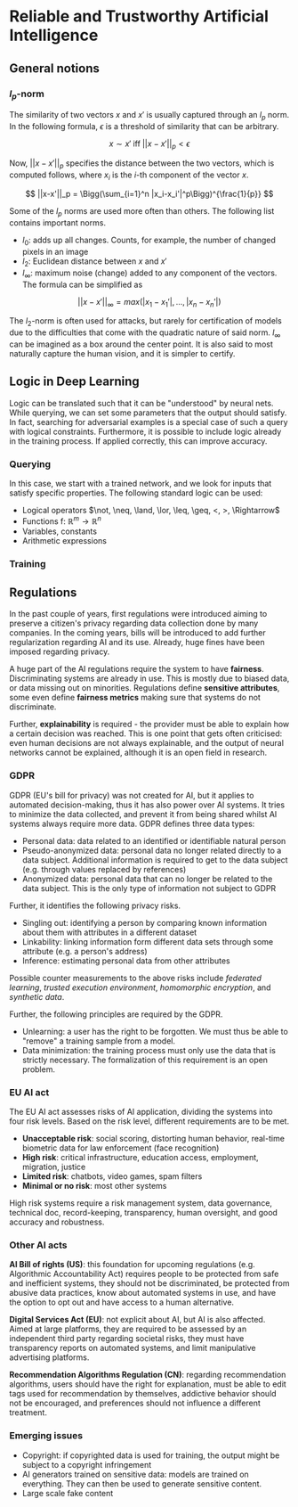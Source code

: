 # Reliable and Trustworthy Artificial Intelligence

## General notions

### $l_p$-norm

The similarity of two vectors $x$ and $x'$ is usually captured through an $l_p$ norm. In the following formula,
$\epsilon$ is a threshold of similarity that can be arbitrary.

$$
x \sim x' \; \mathrm{iff} \; ||x-x'||_p < \epsilon
$$

Now, $||x-x'||_p$ specifies the distance between the two vectors, which is computed follows, where $x_i$ is the $i$-th
component of the vector $x$.

$$
||x-x'||_p = \Bigg(\sum_{i=1}^n |x_i-x_i'|^p\Bigg)^{\frac{1}{p}}
$$

Some of the $l_p$ norms are used more often than others. The following list contains important norms.

- $l_0$: adds up all changes. Counts, for example, the number of changed pixels in an image
- $l_2$: Euclidean distance between $x$ and $x'$
- $l_\infty$: maximum noise (change) added to any component of the vectors. The formula can be simplified as

$$
||x-x'||_\infty = max(|x_1-x_1'|, ..., |x_n-x_n'|)
$$

The $l_2$-norm is often used for attacks, but rarely for certification of models due to the difficulties that come
with the quadratic nature of said norm. $l_\infty$ can be imagined as a box around the center point. It is also said
to most naturally capture the human vision, and it is simpler to certify.

## Logic in Deep Learning

Logic can be translated such that it can be "understood" by neural nets. While querying, we can set some parameters
that the output should satisfy. In fact, searching for adversarial examples is a special case of such a query with 
logical constraints. Furthermore, it is possible to include logic already in the training process. If applied correctly, 
this can improve accuracy. 

### Querying

In this case, we start with a trained network, and we look for inputs that satisfy specific properties. The following
standard logic can be used: 

- Logical operators $\not, \neq, \land, \lor, \leq, \geq, <, >, \Rightarrow$
- Functions f: $\mathbb{R}^m \to \mathbb{R}^n$
- Variables, constants
- Arithmetic expressions

### Training

## Regulations

In the past couple of years, first regulations were introduced aiming to preserve a citizen's privacy regarding data
collection done by many companies. In the coming years, bills will be introduced to add further regularization regarding
AI and its use. Already, huge fines have been imposed regarding privacy.

A huge part of the AI regulations require the system to have **fairness**. Discriminating systems are already in use.
This is mostly due to biased data, or data missing out on minorities. Regulations define **sensitive attributes**, some
even define **fairness metrics** making sure that systems do not discriminate.

Further, **explainability** is required - the provider must be able to explain how a certain decision was reached.
This is one point that gets often criticised: even human decisions are not always explainable, and the output of
neural networks cannot be explained, although it is an open field in research.

### GDPR

GDPR (EU's bill for privacy) was not created for AI, but it applies to automated decision-making, thus it has also power
over AI systems. It tries to minimize the data collected, and prevent it from being shared whilst AI systems always
require more data. GDPR defines three data types:

- Personal data: data related to an identified or identifiable natural person
- Pseudo-anonymized data: personal data no longer related directly to a data subject. Additional information is required
  to get to the data subject (e.g. through values replaced by references)
- Anonymized data: personal data that can no longer be related to the data subject. This is the only type of information
  not subject to GDPR

Further, it identifies the following privacy risks.

- Singling out: identifying a person by comparing known information about them with attributes in a different dataset
- Linkability: linking information form different data sets through some attribute (e.g. a person's address)
- Inference: estimating personal data from other attributes

Possible counter measurements to the above risks include _federated learning_, _trusted execution environment_,
_homomorphic encryption_, and _synthetic data_.

Further, the following principles are required by the GDPR.

- Unlearning: a user has the right to be forgotten. We must thus be able to "remove" a training sample from a model.
- Data minimization: the training process must only use the data that is strictly necessary. The formalization of this
  requirement is an open problem.

### EU AI act

The EU AI act assesses risks of AI application, dividing the systems into four risk levels. Based on the risk level,
different requirements are to be met.

- **Unacceptable risk**: social scoring, distorting human behavior, real-time biometric data for law enforcement (face
  recognition)
- **High risk**: critical infrastructure, education access, employment, migration, justice
- **Limited risk**: chatbots, video games, spam filters
- **Minimal or no risk**: most other systems

High risk systems require a risk management system, data governance, technical doc, record-keeping, transparency,
human oversight, and good accuracy and robustness.

### Other AI acts

**AI Bill of rights (US)**: this foundation for upcoming regulations (e.g. Algorithmic Accountability Act) requires 
people to be protected from safe and inefficient systems, they should not be discriminated, be protected from abusive
data practices, know about automated systems in use, and have the option to opt out and have access to a human 
alternative. 

**Digital Services Act (EU)**: not explicit about AI, but AI is also affected. Aimed at large platforms, they are 
required to be assessed by an independent third party regarding societal risks, they must have transparency reports
on automated systems, and limit manipulative advertising platforms. 

**Recommendation Algorithms Regulation (CN)**: regarding recommendation algorithms, users should have the right for 
explanation, must be able to edit tags used for recommendation by themselves, addictive behavior should not be 
encouraged, and preferences should not influence a different treatment. 

### Emerging issues

- Copyright: if copyrighted data is used for training, the output might be subject to a copyright infringement
- AI generators trained on sensitive data: models are trained on everything. They can then be used to generate sensitive
  content.
- Large scale fake content